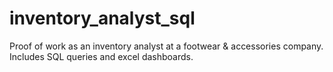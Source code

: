 # inventory_analyst_sql
Proof of work as an inventory analyst at a footwear &amp; accessories company. Includes  SQL queries and excel dashboards. 
